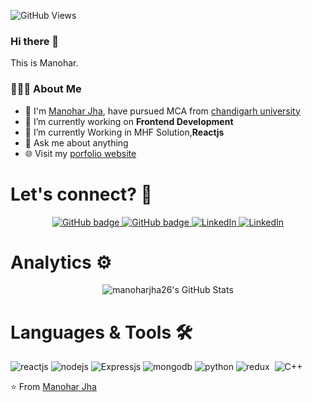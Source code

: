 ![GitHub Views](https://komarev.com/ghpvc/?username=manoharjha26&color=1191BF)

### Hi there 👋
This is Manohar.
<h3> 👨🏻‍💻 About Me </h3>

- :school: I'm [Manohar Jha](https://github.com/manoharjha26), have pursued MCA from <a href="https://cucet.cuchd.in/">chandigarh university</a>
- 🔭 I’m currently working on  **Frontend Development**
- 🌱 I’m currently Working in MHF Solution,**Reactjs**
- 💬 Ask me about anything
- 🌐 Visit my [porfolio website](https://portfolio-manohar.vercel.app/)


# Let's connect? 🤝

<p align="center">
  <a href="https://github.com/manoharjha26">
    <img src="https://img.shields.io/badge/-Github-000?style=for-the-badge&logo=Github&logoColor=white&link=https://github.com/manoharjha26" alt="GitHub badge" />
  </a>
  <a href="https://x.com/manohar_26_">
    <img src="https://img.shields.io/badge/-Twitter-000?style=for-the-badge&logo=x&logoColor=white&link=https://x.com/manohar_26_" alt="GitHub badge" />
  </a>
  <a href="https://www.linkedin.com/in/manohar26">
    <img src="https://img.shields.io/badge/-LinkedIn-blue?style=for-the-badge&logo=Linkedin&logoColor=white&link=https://www.linkedin.com/in/manohar26/" alt="LinkedIn" />
  </a>
  <a href="https://www.instagram.com/manohar_dev_">
    <img src="https://img.shields.io/badge/-Instagram-C13584?style=for-the-badge&labelColor=C13584&logo=instagram&logoColor=white&link=https://www.instagram.com/manohar_dev_/" alt="LinkedIn" />
  </a>
</p>



# Analytics ⚙️

<p align="center">
        <img  alt="manoharjha26's GitHub Stats" src="https://awesome-github-stats.azurewebsites.net/user-stats/manoharjha26?cardType=github&preferLogin=false" /> 
</p>

# Languages & Tools 🛠

![reactjs](https://img.shields.io/badge/-reactjs-05122A?style=flat&color=blue)&nbsp;![nodejs](https://img.shields.io/badge/-nodejs-05122A?style=flat&color=green)&nbsp;![Expressjs](https://img.shields.io/badge/-expressjs-05122A?style=flat&color=white)&nbsp;![mongodb](https://img.shields.io/badge/-mongodb-05122A?style=flat&color=orange)&nbsp;![python](https://img.shields.io/badge/-python-05122A?style=flat&color=green)&nbsp;![redux](https://img.shields.io/badge/-redux-05122A?style=flat&color=blue)&nbsp;
![C++](https://img.shields.io/badge/-c++-05122A?style=flat&color=blue)&nbsp;
<!--
- 👨‍💻 &nbsp; I'm Currently Working on [MHF Solution](https://www.mhfsolution.com/).
- 📫 &nbsp; [![Linkedin](https://img.shields.io/badge/-blue?style=flat-square&logo=Linkedin&logoColor=white&link=https://www.linkedin.com/in/manohar26/)](https://www.linkedin.com/in/manohar26/)
[![Instagram: Manohar](https://img.shields.io/badge/-red?style=flat-square&logo=Instagram&logoColor=white&link=https://www.instagram.com/manohar_dev_/)](https://www.instagram.com/manohar_dev_/)
[![X: Manohar](https://img.shields.io/badge/-black?style=flat-square&logo=X&logoColor=white&link=https://x.com/Manohar_26_?t=I6VQ1UYPsHg1MQIscYviJA&s=08/)](https://x.com/Manohar_26_?t=I6VQ1UYPsHg1MQIscYviJA&s=08)

<code><img height="20" alt="javascript" src="https://raw.githubusercontent.com/github/explore/80688e429a7d4ef2fca1e82350fe8e3517d3494d/topics/javascript/javascript.png"></code>
<code><img height="20" alt="React" src="https://raw.githubusercontent.com/github/explore/80688e429a7d4ef2fca1e82350fe8e3517d3494d/topics/react/react.png"></code>

[![Top Langs](https://github-readme-stats.vercel.app/api/top-langs/?username=manoharjha26&layout=compact&text_color=daf7dc&bg_color=151515)](https://github.com/maboharjha26/github-readme-stats)
-->
⭐️ From [Manohar Jha](https://github.com/manoharjha26) 
